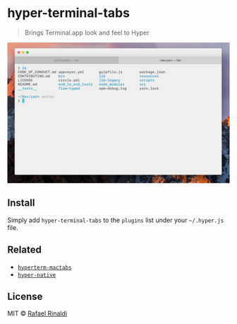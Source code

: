 # hyper-terminal-tabs

> Brings Terminal.app look and feel to Hyper

![](screenshot.jpg?raw=true)

## Install

Simply add `hyper-terminal-tabs` to the `plugins` list under your `~/.hyper.js` file.

## Related

* [`hyperterm-mactabs`](https://github.com/insanityfarm/hyperterm-mactabs)
* [`hyper-native`](https://github.com/leo/hyper-native)


## License

MIT © [Rafael Rinaldi](http://rinaldi.io)
